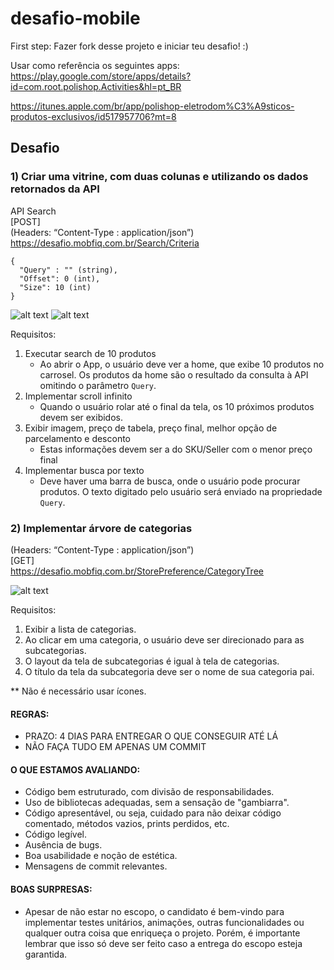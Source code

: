 # desafio-mobile

First step: Fazer fork desse projeto e iniciar teu desafio! :)

Usar como referência os seguintes apps:
https://play.google.com/store/apps/details?id=com.root.polishop.Activities&hl=pt_BR

https://itunes.apple.com/br/app/polishop-eletrodom%C3%A9sticos-produtos-exclusivos/id517957706?mt=8 


## Desafio

### 1) Criar uma vitrine, com duas colunas e utilizando os dados retornados da API

API Search  
[POST]  
(Headers: “Content-Type : application/json”)  
https://desafio.mobfiq.com.br/Search/Criteria  
```
{
  "Query" : "" (string),
  "Offset": 0 (int),
  "Size": 10 (int)
} 
```

![alt text](http://i.imgur.com/ebjy0C6.png)
![alt text](http://i.imgur.com/k2w9h6S.png)

 
Requisitos:

1. Executar search de 10 produtos
   - Ao abrir o App, o usuário deve ver a home, que exibe 10 produtos no carrosel. Os produtos da home são o resultado da consulta à API omitindo o parâmetro ```Query```.
2. Implementar scroll infinito
   - Quando o usuário rolar até o final da tela, os 10 próximos produtos devem ser exibidos.
3. Exibir imagem, preço de tabela, preço final, melhor opção de parcelamento e desconto
   - Estas informações devem ser a do SKU/Seller com o menor preço final
4. Implementar busca por texto
   - Deve haver uma barra de busca, onde o usuário pode procurar produtos. O texto digitado pelo usuário será enviado na propriedade ```Query```.

### 2) Implementar árvore de categorias

(Headers: “Content-Type : application/json”)  
[GET]  
https://desafio.mobfiq.com.br/StorePreference/CategoryTree  

![alt text](http://i.imgur.com/W5GlHjz.png)

Requisitos:

1. Exibir a lista de categorias.
2. Ao clicar em uma categoria, o usuário deve ser direcionado para as subcategorias.
3. O layout da tela de subcategorias é igual à tela de categorias.
4. O título da tela da subcategoria deve ser o nome de sua categoria pai.

** Não é necessário usar ícones.

#### REGRAS:

- PRAZO: 4 DIAS PARA ENTREGAR O QUE CONSEGUIR ATÉ LÁ
- NÃO FAÇA TUDO EM  APENAS UM COMMIT

#### O QUE ESTAMOS AVALIANDO:

- Código bem estruturado, com divisão de responsabilidades.
- Uso de bibliotecas adequadas, sem a sensação de "gambiarra".
- Código apresentável, ou seja, cuidado para não deixar código comentado, métodos vazios, prints perdidos, etc.
- Código legível.
- Ausência de bugs.
- Boa usabilidade e noção de estética.
- Mensagens de commit relevantes.

#### BOAS SURPRESAS:

- Apesar de não estar no escopo, o candidato é bem-vindo para implementar testes unitários, animações, outras funcionalidades ou qualquer outra coisa que enriqueça o projeto. Porém, é importante lembrar que isso só deve ser feito caso a entrega do escopo esteja garantida.
